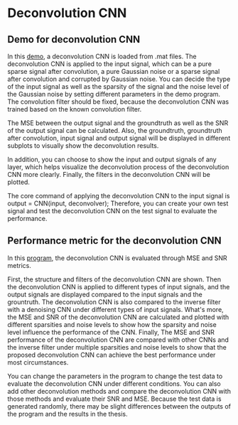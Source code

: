 # Deconvolution CNN

## Demo for deconvolution CNN

In this [demo](/deconvolver/demo_deconvolver.m), a deconvolution CNN is loaded from .mat files. The deconvolution CNN is applied to the input signal, which can be a pure sparse signal after convolution, a pure Gaussian noise or a sparse signal after convolution and corrupted by Gaussian noise. You can decide the type of the input signal as well as the sparsity of the signal and the noise level of the Gaussian noise by setting different parameters in the demo program. The convolution filter should be fixed, because the deconvolution CNN was trained based on the known convolution filter.

The MSE between the output signal and the groundtruth as well as the SNR of the output signal can be calculated. Also, the groundtruth, groundtruth after convolution, input signal and output signal will be displayed in different subplots to visually show the deconvolution results.

In addition, you can choose to show the input and output signals of any layer, which helps visualize the deconvolution process of the deconvolution CNN more clearly. Finally, the filters in the deconvolution CNN will be plotted.

The core command of applying the deconvolution CNN to the input signal is output = CNN(input, deconvolver); Therefore, you can create your own test signal and test the deconvolution CNN on the test signal to evaluate the performance.

## Performance metric for the deconvolution CNN

In this [program](/deconvolver/figures.m), the deconvolution CNN is evaluated through MSE and SNR metrics. 

First, the structure and filters of the deconvolution CNN are shown. Then the deconvolution CNN is applied to different types of input signals, and the output signals are displayed compared to the input signals and the grountruth. The deconvolution CNN is also compared to the inverse filter with a denoising CNN under different types of input signals. What's more, the MSE and SNR of the deconvolution CNN are calculated and plotted with different sparsities and noise levels to show how the sparsity and noise level influence the performance of the CNN. Finally, The MSE and SNR performance of the deconvolution CNN are compared with other CNNs and the inverse filter under multiple sparsities and noise levels to show that the proposed deconvolution CNN can achieve the best performance under most circumstances.

You can change the parameters in the program to change the test data to evaluate the deconvolution CNN under different conditions. You can also add other deconvolution methods and compare the deconvolution CNN with those methods and evaluate their SNR and MSE. Because the test data is generated randomly, there may be slight differences between the outputs of the program and the results in the thesis.
